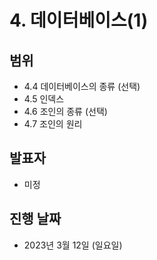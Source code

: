 # 4. 데이터베이스(1)

## 범위

- 4.4 데이터베이스의 종류 (선택)
- 4.5 인덱스
- 4.6 조인의 종류 (선택)
- 4.7 조인의 원리

## 발표자

- 미정

## 진행 날짜

- 2023년 3월 12일 (일요일)
